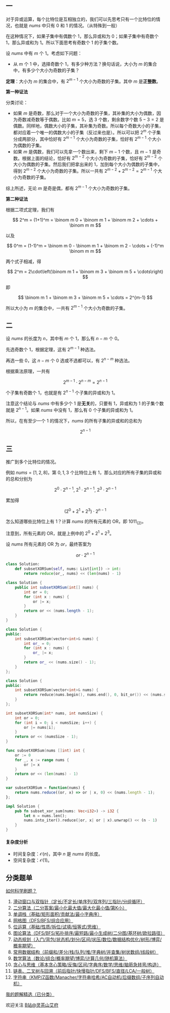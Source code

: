 ## 一

对于异或运算，每个比特位是互相独立的，我们可以先思考只有一个比特位的情况，也就是 $\textit{nums}$ 中只有 $0$ 和 $1$ 的情况。（从特殊到一般）

在这种情况下，如果子集中有偶数个 $1$，那么异或和为 $0$；如果子集中有奇数个 $1$，那么异或和为 $1$。所以下面思考有奇数个 $1$ 的子集个数。

设 $\textit{nums}$ 中有 $m$ 个 $1$。考虑如下问题：

- 从 $m$ 个 $1$ 中，选择奇数个 $1$，有多少种方法？换句话说，大小为 $m$ 的集合中，有多少个大小为奇数的子集？

**定理**：大小为 $m$ 的集合中，有 $2^{m-1}$ 个大小为奇数的子集。其中 $m$ 是**正整数**。

**第一种证法**

分类讨论：

- 如果 $m$ 是奇数，那么对于一个大小为奇数的子集，其补集的大小为偶数，因为奇数减奇数等于偶数。比如 $m=5$，选 $3$ 个数，剩余数字个数 $5-3=2$ 是偶数。同样地，偶数大小的子集，其补集为奇数。所以每个奇数大小的子集，都对应着一个唯一的偶数大小的子集（反过来也是）。所以可以把 $2^m$ 个子集分成两部分，其中恰好有 $2^{m-1}$ 个大小为奇数的子集，恰好有 $2^{m-1}$ 个大小为偶数的子集。
- 如果 $m$ 是偶数，我们可以先拿一个数出来，剩下 $m-1$ 个数，且 $m-1$ 是奇数。根据上面的结论，恰好有 $2^{m-2}$ 个大小为奇数的子集，恰好有 $2^{m-2}$ 个大小为偶数的子集。然后我们把拿出来的 $1$，加到每个大小为偶数的子集中，得到 $2^{m-2}$ 个大小为奇数的子集。所以一共有 $2^{m-2} + 2^{m-2} = 2^{m-1}$ 个大小为奇数的子集。

综上所述，无论 $m$ 是奇是偶，都有 $2^{m-1}$ 个大小为奇数的子集。

**第二种证法**

根据二项式定理，我们有

$$
2^m = (1+1)^m = \binom m 0 + \binom m 1 + \binom m 2 + \cdots + \binom m m
$$

以及

$$
0^m = (1-1)^m = \binom m 0 - \binom m 1 + \binom m 2 - \cdots + (-1)^m \binom m m
$$

两个式子相减，得

$$
2^m = 2\cdot\left(\binom m 1 + \binom m 3 + \binom m 5 + \cdots\right)
$$

即

$$
\binom m 1 + \binom m 3 + \binom m 5 + \cdots = 2^{m-1}
$$

所以大小为 $m$ 的集合中，一共有 $2^{m-1}$ 个大小为奇数的子集。

## 二

设 $\textit{nums}$ 的长度为 $n$，其中有 $m$ 个 $1$，那么有 $n-m$ 个 $0$。

先选奇数个 $1$，根据定理，这有 $2^{m-1}$ 种选法。

再选一些 $0$，这 $n-m$ 个 $0$ 选或不选都可以，有 $2^{n-m}$ 种选法。

根据乘法原理，一共有

$$
2^{m-1}\cdot 2^{n-m} = 2^{n-1}
$$

个子集有奇数个 $1$，也就是有 $2^{n-1}$ 个子集的异或和为 $1$。

注意这个结论与 $\textit{nums}$ 中有多少个 $1$ 是**无关**的，只要有 $1$，异或和为 $1$ 的子集个数就是 $2^{n-1}$。如果 $\textit{nums}$ 中没有 $1$，那么有 $0$ 个子集的异或和为 $1$。

所以，在有至少一个 $1$ 的情况下，$\textit{nums}$ 的所有子集的异或和的总和为

$$
2^{n-1}
$$

## 三

推广到多个比特位的情况。

例如 $\textit{nums}=[1,2,8]$，第 $0,1,3$ 个比特位上有 $1$，那么对应的所有子集的异或和的总和分别为

$$
2^0 \cdot 2^{n-1},\ 2^1 \cdot 2^{n-1},\ 2^3\cdot 2^{n-1}
$$

累加得

$$
(2^0 + 2^1 + 2^3) \cdot 2^{n-1}
$$

怎么知道哪些比特位上有 $1$？计算 $\textit{nums}$ 的所有元素的 OR，即 $1011_{(2)}$。

注意到，所有元素的 OR，就是上例中的 $2^0 + 2^1 + 2^3$。

设 $\textit{nums}$ 所有元素的 OR 为 $\textit{or}$，最终答案为

$$
\textit{or} \cdot 2^{n-1}
$$

```py [sol-Python3]
class Solution:
    def subsetXORSum(self, nums: List[int]) -> int:
        return reduce(or_, nums) << (len(nums) - 1)
```

```java [sol-Java]
class Solution {
    public int subsetXORSum(int[] nums) {
        int or = 0;
        for (int x : nums) {
            or |= x;
        }
        return or << (nums.length - 1);
    }
}
```

```cpp [sol-C++]
class Solution {
public:
    int subsetXORSum(vector<int>& nums) {
        int or_ = 0;
        for (int x : nums) {
            or_ |= x;
        }
        return or_ << (nums.size() - 1);
    }
};
```

```cpp [sol-C++ 写法二]
class Solution {
public:
    int subsetXORSum(vector<int>& nums) {
        return reduce(nums.begin(), nums.end(), 0, bit_or()) << (nums.size() - 1);
    }
};
```

```c [sol-C]
int subsetXORSum(int* nums, int numsSize) {
    int or = 0;
    for (int i = 0; i < numsSize; i++) {
        or |= nums[i];
    }
    return or << (numsSize - 1);
}
```

```go [sol-Go]
func subsetXORSum(nums []int) int {
    or := 0
    for _, x := range nums {
        or |= x
    }
    return or << (len(nums) - 1)
}
```

```js [sol-JavaScript]
var subsetXORSum = function(nums) {
    return nums.reduce((or, x) => or | x, 0) << (nums.length - 1);
};
```

```rust [sol-Rust]
impl Solution {
    pub fn subset_xor_sum(nums: Vec<i32>) -> i32 {
        let n = nums.len();
        nums.into_iter().reduce(|or, x| or | x).unwrap() << (n - 1)
    }
}
```

#### 复杂度分析

- 时间复杂度：$\mathcal{O}(n)$，其中 $n$ 是 $\textit{nums}$ 的长度。
- 空间复杂度：$\mathcal{O}(1)$。

## 分类题单

[如何科学刷题？](https://leetcode.cn/circle/discuss/RvFUtj/)

1. [滑动窗口与双指针（定长/不定长/单序列/双序列/三指针/分组循环）](https://leetcode.cn/circle/discuss/0viNMK/)
2. [二分算法（二分答案/最小化最大值/最大化最小值/第K小）](https://leetcode.cn/circle/discuss/SqopEo/)
3. [单调栈（基础/矩形面积/贡献法/最小字典序）](https://leetcode.cn/circle/discuss/9oZFK9/)
4. [网格图（DFS/BFS/综合应用）](https://leetcode.cn/circle/discuss/YiXPXW/)
5. [位运算（基础/性质/拆位/试填/恒等式/思维）](https://leetcode.cn/circle/discuss/dHn9Vk/)
6. [图论算法（DFS/BFS/拓扑排序/最短路/最小生成树/二分图/基环树/欧拉路径）](https://leetcode.cn/circle/discuss/01LUak/)
7. [动态规划（入门/背包/状态机/划分/区间/状压/数位/数据结构优化/树形/博弈/概率期望）](https://leetcode.cn/circle/discuss/tXLS3i/)
8. [常用数据结构（前缀和/差分/栈/队列/堆/字典树/并查集/树状数组/线段树）](https://leetcode.cn/circle/discuss/mOr1u6/)
9. [数学算法（数论/组合/概率期望/博弈/计算几何/随机算法）](https://leetcode.cn/circle/discuss/IYT3ss/)
10. [贪心与思维（基本贪心策略/反悔/区间/字典序/数学/思维/脑筋急转弯/构造）](https://leetcode.cn/circle/discuss/g6KTKL/)
11. [链表、二叉树与回溯（前后指针/快慢指针/DFS/BFS/直径/LCA/一般树）](https://leetcode.cn/circle/discuss/K0n2gO/)
12. [字符串（KMP/Z函数/Manacher/字符串哈希/AC自动机/后缀数组/子序列自动机）](https://leetcode.cn/circle/discuss/SJFwQI/)

[我的题解精选（已分类）](https://github.com/EndlessCheng/codeforces-go/blob/master/leetcode/SOLUTIONS.md)

欢迎关注 [B站@灵茶山艾府](https://space.bilibili.com/206214)
